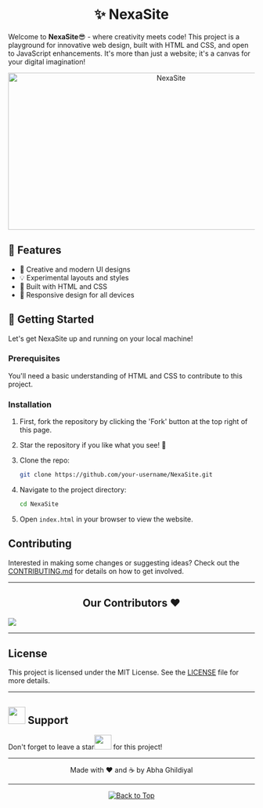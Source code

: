 <h1 align="center">✨ NexaSite</h1>

Welcome to **NexaSite**😎 - where creativity meets code! This project is a playground for innovative web design, built with HTML and CSS, and open to JavaScript enhancements. It's more than just a website; it's a canvas for your digital imagination!

<div align="center"><img src="https://socialify.git.ci/Artemiskgg1/NexaSite/image?description=1&descriptionEditable=It%27s%20a%20canvas%20for%20your%20digital%20imagination!%E2%9C%A8&forks=1&name=1&owner=1&pattern=Solid&pulls=1&stargazers=1&theme=Dark" alt="NexaSite" width="650" height="320" /></div>

## 🌟 Features
- 🎨 Creative and modern UI designs
- 💡 Experimental layouts and styles
- 🔧 Built with HTML and CSS
- 📱 Responsive design for all devices

## 🚀 Getting Started
Let's get NexaSite up and running on your local machine!

### Prerequisites
You'll need a basic understanding of HTML and CSS to contribute to this project.

### Installation
1. First, fork the repository by clicking the 'Fork' button at the top right of this page.
2. Star the repository if you like what you see! 🌟

3. Clone the repo:
    ```bash
    git clone https://github.com/your-username/NexaSite.git
    ```
4. Navigate to the project directory:
    ```bash
    cd NexaSite
    ```
5. Open `index.html` in your browser to view the website.

## Contributing
Interested in making some changes or suggesting ideas? Check out the [CONTRIBUTING.md](CONTRIBUTING.md) for details on how to get involved.

<hr>


<h2 align = "center">Our Contributors ❤️</h2>

<a href="https://github.com/Artemiskgg1/NexaSite/graphs/contributors">
  <img src="https://contrib.rocks/image?repo=Artemiskgg1/NexaSite" />
</a>

<hr>


## License
This project is licensed under the MIT License. See the [LICENSE](LICENSE) file for more details.

<hr>

<div>
  <h2><img src="https://fonts.gstatic.com/s/e/notoemoji/latest/1f64f_1f3fb/512.webp" width="35" height="35"> Support </h2>
</div>

<div>
  Don't forget to leave a star<img src="https://fonts.gstatic.com/s/e/notoemoji/latest/1f31f/512.webp" width="35" height="30"> for this project!
</div>

<hr>

<p align="center">Made with ❤️ and ☕ by Abha Ghildiyal</p>

<hr>

<div align="center">
    <a href="#top">
        <img src="https://img.shields.io/badge/Back%20to%20Top-000000?style=for-the-badge&logo=github&logoColor=white" alt="Back to Top">
    </a>
</div>

